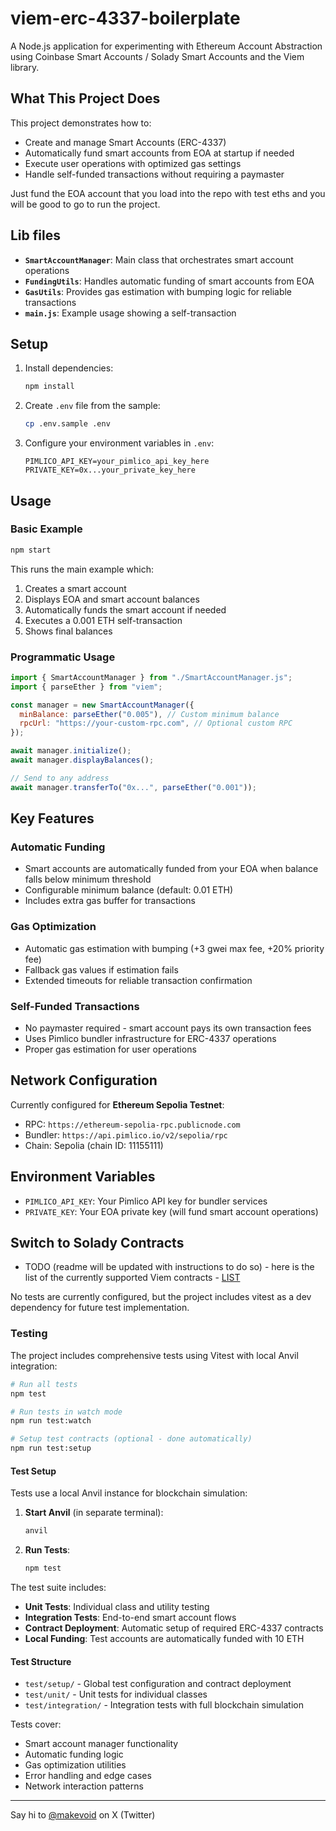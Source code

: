 # viem-erc-4337-boilerplate

A Node.js application for experimenting with Ethereum Account Abstraction using Coinbase Smart Accounts / Solady Smart Accounts and the Viem library.

## What This Project Does

This project demonstrates how to:
- Create and manage Smart Accounts (ERC-4337)
- Automatically fund smart accounts from EOA at startup if needed
- Execute user operations with optimized gas settings
- Handle self-funded transactions without requiring a paymaster

Just fund the EOA account that you load into the repo with test eths and you will be good to go to run the project.

## Lib files

- **`SmartAccountManager`**: Main class that orchestrates smart account operations
- **`FundingUtils`**: Handles automatic funding of smart accounts from EOA
- **`GasUtils`**: Provides gas estimation with bumping logic for reliable transactions
- **`main.js`**: Example usage showing a self-transaction

## Setup

1. Install dependencies:
   ```bash
   npm install
   ```

2. Create `.env` file from the sample:
   ```bash
   cp .env.sample .env
   ```

3. Configure your environment variables in `.env`:
   ```
   PIMLICO_API_KEY=your_pimlico_api_key_here
   PRIVATE_KEY=0x...your_private_key_here
   ```

## Usage

### Basic Example

```bash
npm start
```

This runs the main example which:
1. Creates a smart account
2. Displays EOA and smart account balances
3. Automatically funds the smart account if needed
4. Executes a 0.001 ETH self-transaction
5. Shows final balances

### Programmatic Usage

```javascript
import { SmartAccountManager } from "./SmartAccountManager.js";
import { parseEther } from "viem";

const manager = new SmartAccountManager({
  minBalance: parseEther("0.005"), // Custom minimum balance
  rpcUrl: "https://your-custom-rpc.com", // Optional custom RPC
});

await manager.initialize();
await manager.displayBalances();

// Send to any address
await manager.transferTo("0x...", parseEther("0.001"));
```

## Key Features

### Automatic Funding
- Smart accounts are automatically funded from your EOA when balance falls below minimum threshold
- Configurable minimum balance (default: 0.01 ETH)
- Includes extra gas buffer for transactions

### Gas Optimization
- Automatic gas estimation with bumping (+3 gwei max fee, +20% priority fee)
- Fallback gas values if estimation fails
- Extended timeouts for reliable transaction confirmation

### Self-Funded Transactions
- No paymaster required - smart account pays its own transaction fees
- Uses Pimlico bundler infrastructure for ERC-4337 operations
- Proper gas estimation for user operations

## Network Configuration

Currently configured for **Ethereum Sepolia Testnet**:
- RPC: `https://ethereum-sepolia-rpc.publicnode.com`
- Bundler: `https://api.pimlico.io/v2/sepolia/rpc`
- Chain: Sepolia (chain ID: 11155111)

## Environment Variables

- `PIMLICO_API_KEY`: Your Pimlico API key for bundler services
- `PRIVATE_KEY`: Your EOA private key (will fund smart account operations)

## Switch to Solady Contracts

- TODO (readme will be updated with instructions to do so) - here is the list of the currently supported Viem contracts - [LIST](https://github.com/wevm/viem/tree/main/src/account-abstraction/accounts/implementations)

No tests are currently configured, but the project includes vitest as a dev dependency for future test implementation.

### Testing

The project includes comprehensive tests using Vitest with local Anvil integration:

```bash
# Run all tests
npm test

# Run tests in watch mode
npm run test:watch

# Setup test contracts (optional - done automatically)
npm run test:setup
```

#### Test Setup

Tests use a local Anvil instance for blockchain simulation:

1. **Start Anvil** (in separate terminal):
   ```bash
   anvil
   ```

2. **Run Tests**:
   ```bash
   npm test
   ```

The test suite includes:
- **Unit Tests**: Individual class and utility testing
- **Integration Tests**: End-to-end smart account flows
- **Contract Deployment**: Automatic setup of required ERC-4337 contracts
- **Local Funding**: Test accounts are automatically funded with 10 ETH

#### Test Structure

- `test/setup/` - Global test configuration and contract deployment
- `test/unit/` - Unit tests for individual classes
- `test/integration/` - Integration tests with full blockchain simulation

Tests cover:
- Smart account manager functionality
- Automatic funding logic
- Gas optimization utilities
- Error handling and edge cases
- Network interaction patterns


---

Say hi to [@makevoid](https://x.com/makevoid) on X (Twitter)
